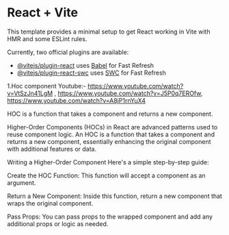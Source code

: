 # React + Vite

This template provides a minimal setup to get React working in Vite with HMR and some ESLint rules.

Currently, two official plugins are available:

- [@vitejs/plugin-react](https://github.com/vitejs/vite-plugin-react/blob/main/packages/plugin-react/README.md) uses [Babel](https://babeljs.io/) for Fast Refresh
- [@vitejs/plugin-react-swc](https://github.com/vitejs/vite-plugin-react-swc) uses [SWC](https://swc.rs/) for Fast Refresh

1.Hoc component Youtube:- https://www.youtube.com/watch?v=VtSzJn41LgM , https://www.youtube.com/watch?v=J5P0q7EROfw, https://www.youtube.com/watch?v=A8jP1rnYuX4

HOC is a function that takes a component and returns a new component.

Higher-Order Components (HOCs) in React are advanced patterns used to reuse component logic. An HOC is a function that takes a component and returns a new component, essentially enhancing the original component with additional features or data.

Writing a Higher-Order Component
Here's a simple step-by-step guide:

Create the HOC Function: This function will accept a component as an argument.

Return a New Component: Inside this function, return a new component that wraps the original component.

Pass Props: You can pass props to the wrapped component and add any additional props or logic as needed.